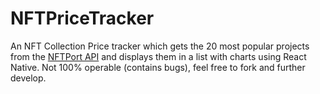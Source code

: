 # NFTPriceTracker
An NFT Collection Price tracker which gets the 20 most popular projects from the [NFTPort API](https://docs.nftport.xyz/docs/nftport/ZG9jOjE5MzA4MjIy-welcome-to-nft-port-the-stripe-for-nf-ts) and displays them in a list with charts using React Native. Not 100% operable (contains bugs), feel free to fork and further develop.
